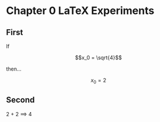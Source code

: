 # Chapter 0 LaTeX Experiments
## First
If
```math
x_0 = \sqrt{4}
```
then...
```math
x_0 = 2
```
## Second
2 + 2 	$\implies$ 4
